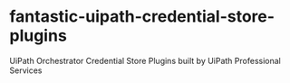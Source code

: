 # fantastic-uipath-credential-store-plugins
UiPath Orchestrator Credential Store Plugins built by UiPath Professional Services
